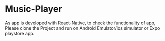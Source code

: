 # Music-Player

As app is developed with React-Native, to check the functionality of app, Please clone the Project and run on Android Emulator/ios simulator or Expo playstore app.
